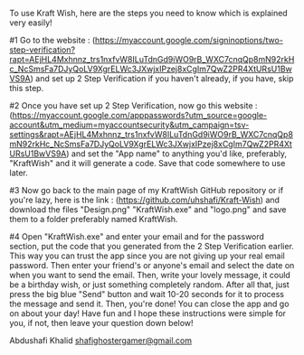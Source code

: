 To use Kraft Wish, here are the steps you need to know which is explained very easily!

#1 Go to the website : (https://myaccount.google.com/signinoptions/two-step-verification?rapt=AEjHL4Mxhnnz_trs1nxfvW8ILuTdnGd9iWO9rB_WXC7cnqQp8mN92rkHc_NcSmsFa7DJyQoLV9XgrELWc3JXwjxIPzej8xCgIm7QwZ2PR4XtURsU1BwVS9A)
and set up 2 Step Verification if you haven't already, if you have, skip this step.

#2 Once you have set up 2 Step Verification, now go this website : (https://myaccount.google.com/apppasswords?utm_source=google-account&utm_medium=myaccountsecurity&utm_campaign=tsv-settings&rapt=AEjHL4Mxhnnz_trs1nxfvW8ILuTdnGd9iWO9rB_WXC7cnqQp8mN92rkHc_NcSmsFa7DJyQoLV9XgrELWc3JXwjxIPzej8xCgIm7QwZ2PR4XtURsU1BwVS9A)
and set the "App name" to anything you'd like, preferably, "KraftWish" and it will generate a code. Save that code somewhere to use later.

#3 Now go back to the main page of my KraftWish GitHub repository or if you're lazy, here is the link : (https://github.com/uhshafi/Kraft-Wish)
and download the files "Design.png" "KraftWish.exe" and "logo.png" and save them to a folder preferably named KraftWish.

#4 Open "KraftWish.exe" and enter your email and for the password section, put the code that you generated from the 2 Step Verification earlier. This way
you can trust the app since you are not giving up your real email password. Then enter your friend's or anyone's email and select the date on
when you want to send the email. Then, write your lovely message, it could be a birthday wish, or just something completely random.
After all that, just press the big blue "Send" button and wait 10-20 seconds for it to process the message and send it. Then, you're done! You can close
the app and go on about your day! Have fun and I hope these instructions were simple for you, if not, then leave your question down below!

Abdushafi Khalid
shafighostergamer@gmail.com
